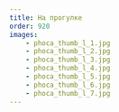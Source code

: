 ```yaml
---
title: На прогулке
order: 920
images:
    - phoca_thumb_l_1.jpg
    - phoca_thumb_l_2.jpg
    - phoca_thumb_l_3.jpg
    - phoca_thumb_l_4.jpg
    - phoca_thumb_l_5.jpg
    - phoca_thumb_l_6.jpg
    - phoca_thumb_l_7.jpg
---
```

